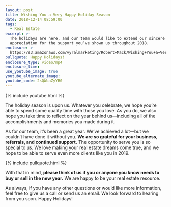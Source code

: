 ```yaml
---
layout: post
title: Wishing You a Very Happy Holiday Season
date: 2018-12-14 08:59:00
tags:
  - Real Estate
excerpt: >-
  The holidays are here, and our team would like to extend our sincere
  appreciation for the support you’ve shown us throughout 2018.
enclosure: >-
  https://s3.amazonaws.com/vyralmarketing/Robert+Mack/Wishing+You+a+Very+Happy+Holiday+Season.mp4
pullquote: Happy Holidays!
enclosure_type: video/mp4
enclosure_time:
use_youtube_image: true
youtube_alternate_image:
youtube_code: 2sQWbaZyYB0
---
```


{% include youtube.html %}

The holiday season is upon us. Whatever you celebrate, we hope you’re able to spend some quality time with those you love. As you do, we also hope you take time to reflect on the year behind us—including all of the accomplishments and memories you made during it.

As for our team, it’s been a great year. We’ve achieved a lot—but we couldn’t have done it without you. **We are so grateful for your business, referrals, and continued support.** The opportunity to serve you is so special to us. We love making your real estate dreams come true, and we hope to be able to serve even more clients like you in 2019.

{% include pullquote.html %}

With that in mind, **please think of us if you or anyone you know needs to buy or sell in the new year.** We are happy to be your real estate resource.

As always, if you have any other questions or would like more information, feel free to give us a call or send us an email. We look forward to hearing from you soon. Happy Holidays\!